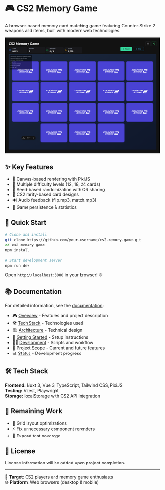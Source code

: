 # 🎮 CS2 Memory Game

A browser-based memory card matching game featuring Counter-Strike 2 weapons and items, built with modern web technologies.

<img src="./public/hero.png" alt="CS2 Memory Game" width="800" />

## ✨ Key Features

- 🎨 Canvas-based rendering with PixiJS
- 🎯 Multiple difficulty levels (12, 18, 24 cards)
- 🎲 Seed-based randomization with QR sharing
- 💎 CS2 rarity-based card designs
- 🔊 Audio feedback (flip.mp3, match.mp3)
- 💾 Game persistence & statistics

## 🚀 Quick Start

```bash
# Clone and install
git clone https://github.com/your-username/cs2-memory-game.git
cd cs2-memory-game
npm install

# Start development server
npm run dev
```

Open `http://localhost:3000` in your browser! 🌐

## 📚 Documentation

For detailed information, see the [documentation](./docs/):

- 🎮 [Overview](./docs/overview.md) - Features and project description
- 🛠️ [Tech Stack](./docs/tech-stack.md) - Technologies used
- 🏗️ [Architecture](./docs/architecture.md) - Technical design
- 🚀 [Getting Started](./docs/getting-started.md) - Setup instructions
- 👨‍💻 [Development](./docs/development.md) - Scripts and workflow
- 🎯 [Project Scope](./docs/project-scope.md) - Current and future features
- 📊 [Status](./docs/status.md) - Development progress

## 🛠️ Tech Stack

**Frontend:** Nuxt 3, Vue 3, TypeScript, Tailwind CSS, PixiJS  
**Testing:** Vitest, Playwright  
**Storage:** localStorage with CS2 API integration

## 🔧 Remaining Work

- 🎯 Grid layout optimizations
- ⚡ Fix unnecessary component rerenders
- 🧪 Expand test coverage

## 📄 License

License information will be added upon project completion.

---

🎯 **Target**: CS2 players and memory game enthusiasts  
🌐 **Platform**: Web browsers (desktop & mobile)
